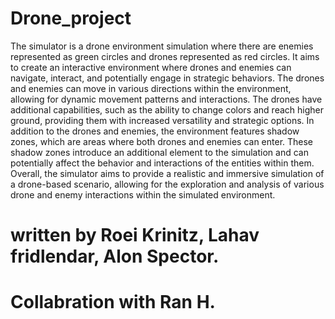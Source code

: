 # Drone_project

The simulator is a drone environment simulation where there are enemies represented as green circles
and drones represented as red circles. It aims to create an interactive environment where drones and
enemies can navigate, interact, and potentially engage in strategic behaviors.
The drones and enemies can move in various directions within the environment, allowing for dynamic
movement patterns and interactions.
The drones have additional capabilities, such as the ability to change colors and reach higher ground,
providing them with increased versatility and strategic options.
In addition to the drones and enemies, the environment features shadow zones, which are areas where both
drones and enemies can enter. These shadow zones introduce an additional element to the simulation and
can potentially affect the behavior and interactions of the entities within them.
Overall, the simulator aims to provide a realistic and immersive simulation of a drone-based scenario,
allowing for the exploration and analysis of various drone and enemy interactions within the simulated
environment.

# written by Roei Krinitz, Lahav fridlendar, Alon Spector.
# Collabration with Ran H.
